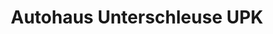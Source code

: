 ---
title: "Autohaus Unterschleuse UPK"
url: /eisenhuettenstadt/autohaus-unterschleuse-upk/
shop: Autowerkstatt
---